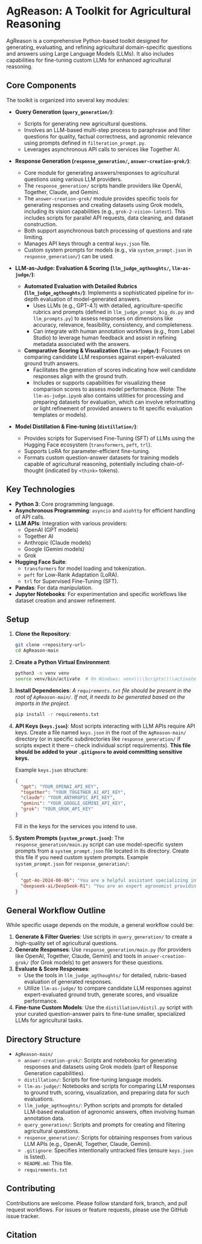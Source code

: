 # AgReason: A Toolkit for Agricultural Reasoning

AgReason is a comprehensive Python-based toolkit designed for generating, evaluating, and refining agricultural domain-specific questions and answers using Large Language Models (LLMs). It also includes capabilities for fine-tuning custom LLMs for enhanced agricultural reasoning.

## Core Components

The toolkit is organized into several key modules:

*   **Query Generation (`query_generation/`)**:
    *   Scripts for generating new agricultural questions.
    *   Involves an LLM-based multi-step process to paraphrase and filter questions for quality, factual correctness, and agronomic relevance using prompts defined in `filteration_prompt.py`.
    *   Leverages asynchronous API calls to services like Together AI.

*   **Response Generation (`response_generation/`, `answer-creation-grok/`)**:
    *   Core module for generating answers/responses to agricultural questions using various LLM providers.
    *   The `response_generation/` scripts handle providers like OpenAI, Together, Claude, and Gemini.
    *   The `answer-creation-grok/` module provides specific tools for generating responses and creating datasets using Grok models, including its vision capabilities (e.g., `grok-2-vision-latest`). This includes scripts for parallel API requests, data cleaning, and dataset construction.
    *   Both support asynchronous batch processing of questions and rate limiting.
    *   Manages API keys through a central `keys.json` file.
    *   Custom system prompts for models (e.g., via `system_prompt.json` in `response_generation/`) can be used.

*   **LLM-as-Judge: Evaluation & Scoring (`llm_judge_agthoughts/`, `llm-as-judge/`)**:
    *   **Automated Evaluation with Detailed Rubrics (`llm_judge_agthoughts/`)**: Implements a sophisticated pipeline for in-depth evaluation of model-generated answers.
        *   Uses LLMs (e.g., GPT-4.1) with detailed, agriculture-specific rubrics and prompts (defined in `llm_judge_prompt_big_ds.py` and `llm_prompts.py`) to assess responses on dimensions like accuracy, relevance, feasibility, consistency, and completeness.
        *   Can integrate with human annotation workflows (e.g., from Label Studio) to leverage human feedback and assist in refining metadata associated with the answers.
    *   **Comparative Scoring & Visualization (`llm-as-judge/`)**: Focuses on comparing candidate LLM responses against expert-evaluated ground truth answers.
        *   Facilitates the generation of scores indicating how well candidate responses align with the ground truth.
        *   Includes or supports capabilities for visualizing these comparison scores to assess model performance. (Note: The `llm-as-judge.ipynb` also contains utilities for processing and preparing datasets for evaluation, which can involve reformatting or light refinement of provided answers to fit specific evaluation templates or models).

*   **Model Distillation & Fine-tuning (`distillation/`)**:
    *   Provides scripts for Supervised Fine-Tuning (SFT) of LLMs using the Hugging Face ecosystem (`transformers`, `peft`, `trl`).
    *   Supports LoRA for parameter-efficient fine-tuning.
    *   Formats custom question-answer datasets for training models capable of agricultural reasoning, potentially including chain-of-thought (indicated by `<think>` tokens).

## Key Technologies

*   **Python 3**: Core programming language.
*   **Asynchronous Programming**: `asyncio` and `aiohttp` for efficient handling of API calls.
*   **LLM APIs**: Integration with various providers:
    *   OpenAI (GPT models)
    *   Together AI
    *   Anthropic (Claude models)
    *   Google (Gemini models)
    *   Grok
*   **Hugging Face Suite**:
    *   `transformers` for model loading and tokenization.
    *   `peft` for Low-Rank Adaptation (LoRA).
    *   `trl` for Supervised Fine-Tuning (SFT).
*   **Pandas**: For data manipulation.
*   **Jupyter Notebooks**: For experimentation and specific workflows like dataset creation and answer refinement.

## Setup

1.  **Clone the Repository**:
    ```bash
    git clone <repository-url>
    cd AgReason-main
    ```

2.  **Create a Python Virtual Environment**:
    ```bash
    python3 -m venv venv
    source venv/bin/activate  # On Windows: venv\\\\Scripts\\\\activate
    ```

3.  **Install Dependencies**:
    *A `requirements.txt` file should be present in the root of `AgReason-main/`. If not, it needs to be generated based on the imports in the project.*
    ```bash
    pip install -r requirements.txt
    ```

4.  **API Keys (`keys.json`)**:
    Most scripts interacting with LLM APIs require API keys. Create a file named `keys.json` in the root of the `AgReason-main/` directory (or in specific subdirectories like `response_generation/` if scripts expect it there – check individual script requirements).
    **This file should be added to your `.gitignore` to avoid committing sensitive keys.**

    Example `keys.json` structure:
    ```json
    {
      "gpt": "YOUR_OPENAI_API_KEY",
      "together": "YOUR_TOGETHER_AI_API_KEY",
      "claude": "YOUR_ANTHROPIC_API_KEY",
      "gemini": "YOUR_GOOGLE_GEMINI_API_KEY",
      "grok": "YOUR_GROK_API_KEY"
    }
    ```
    Fill in the keys for the services you intend to use.

5.  **System Prompts (`system_prompt.json`)**:
    The `response_generation/main.py` script can use model-specific system prompts from a `system_prompt.json` file located in its directory. Create this file if you need custom system prompts.
    Example `system_prompt.json` for `response_generation/`:
    ```json
    {
      "gpt-4o-2024-08-06": "You are a helpful assistant specializing in agriculture.",
      "deepseek-ai/DeepSeek-R1": "You are an expert agronomist providing detailed advice."
    }
    ```

## General Workflow Outline

While specific usage depends on the module, a general workflow could be:

1.  **Generate & Filter Queries**: Use scripts in `query_generation/` to create a high-quality set of agricultural questions.
2.  **Generate Responses**: Use `response_generation/main.py` (for providers like OpenAI, Together, Claude, Gemini) and tools in `answer-creation-grok/` (for Grok models) to get answers for these questions.
3.  **Evaluate & Score Responses**:
    *   Use the tools in `llm_judge_agthoughts/` for detailed, rubric-based evaluation of generated responses.
    *   Utilize `llm-as-judge/` to compare candidate LLM responses against expert-evaluated ground truth, generate scores, and visualize performance.
4.  **Fine-tune Custom Models**: Use the `distillation/distil.py` script with your curated question-answer pairs to fine-tune smaller, specialized LLMs for agricultural tasks.

## Directory Structure

*   `AgReason-main/`
    *   `answer-creation-grok/`: Scripts and notebooks for generating responses and datasets using Grok models (part of Response Generation capabilities).
    *   `distillation/`: Scripts for fine-tuning language models.
    *   `llm-as-judge/`: Notebooks and scripts for comparing LLM responses to ground truth, scoring, visualization, and preparing data for such evaluations.
    *   `llm_judge_agthoughts/`: Python scripts and prompts for detailed LLM-based evaluation of agronomic answers, often involving human annotation data.
    *   `query_generation/`: Scripts and prompts for creating and filtering agricultural questions.
    *   `response_generation/`: Scripts for obtaining responses from various LLM APIs (e.g., OpenAI, Together, Claude, Gemini).
    *   `.gitignore`: Specifies intentionally untracked files (ensure `keys.json` is listed).
    *   `README.md`: This file.
    *   `requirements.txt`

## Contributing

Contributions are welcome. Please follow standard fork, branch, and pull request workflows. For issues or feature requests, please use the GitHub issue tracker.

## Citation
